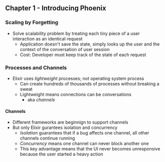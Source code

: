 ## Chapter 1 - Introducing Phoenix

### Scaling by Forgetting
* Solve scalability problem by treating each tiny piece of a user interaction as an identical request
    * Application doesn't save the state, simply looks up the user and the context of the conversation of user session
    * Cost: Developer must keep track of the state of each request

### Processes and Channels
* Elixir uses *lightweight* processes; not operating system process
    * Can create hundreds of thousands of processes without breaking a sweat
    * Lightweight means connections can be conversations
      * aka *channels*

#### Channels
* Different frameworks are beginnign to support channels
* But only Elixir gurantees isolation and concurrency
    * *Isolation* guarantees that if a bug affects one channel, all other channels continue running
    * *Concurrency* means one channel can never block another one
    * This key advantage means that the UI never becomes unresponsive because the user started a heavy action
